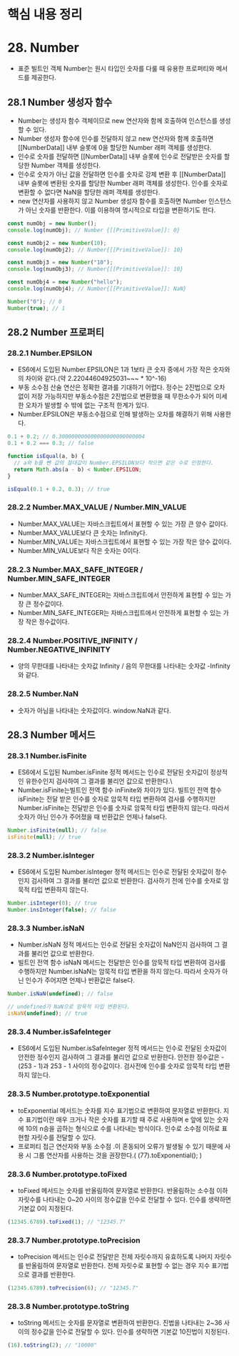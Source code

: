 # 핵심 내용 정리

# 28. Number

- 표준 빌트인 객체 Number는 원시 타입인 숫자를 다룰 때 유용한 프로퍼티와 메서드를 제공한다.

## 28.1 Number 생성자 함수

- Number는 생성자 함수 객체이므로 new 연산자와 함께 호출하여 인스턴스를 생성할 수 있다.
- Number 생성자 함수에 인수를 전달하지 않고 new 연산자와 함께 호출하면 [[NumberData]] 내부 슬롯에 0을 할당한 Number 래퍼 객체를 생성한다.
- 인수로 숫자를 전달하면 [[NumberData]] 내부 슬롯에 인수로 전달받은 숫자를 할당한 Number 객체를 생성한다.
- 인수로 숫자가 아닌 값을 전달하면 인수를 숫자로 강제 변환 후 [[NumberData]] 내부 슬롯에 변환된 숫자를 할당한 Number 래퍼 객체를 생성한다. 인수를 숫자로 변환할 수 없다면 NaN을 할당한 래퍼 객체를 생성한다.
- new 연산자를 사용하지 않고 Number 생성자 함수를 호출하면 Number 인스턴스가 아닌 숫자를 반환한다. 이를 이용하여 명시적으로 타입을 변환하기도 한다.

```jsx
const numObj = new Number();
console.log(numObj); // Number {[[PrimitiveValue]]: 0}

const numObj2 = new Number(10);
console.log(numObj2); // Number{[[PrimitiveValue]]: 10}

const numObj3 = new Number("10");
console.log(numObj3); // Number{[[PrimitiveValue]]: 10}

const numObj4 = new Number("hello");
console.log(numObj4); // Number{[[PrimitiveValue]]: NaN}

Number("0"); // 0
Number(true); // 1
```

## 28.2 Number 프로퍼티

### 28.2.1 Number.EPSILON

- ES6에서 도입된 Number.EPSILON은 1과 1보타 큰 숫자 중에서 가장 작은 숫자와의 차이와 같다.(약 2.22044604925031~~~ \* 10^-16)
- 부동 소수점 산술 연산은 정확한 결과를 기대하기 어렵다. 정수는 2진법으로 오차 없이 저장 가능하지만 부동소수점은 2진법으로 변환했을 때 무한소수가 되어 미세한 오차가 발생할 수 밖에 없는 구조적 한계가 있다.
- Number.EPSILON은 부동소수점으로 인해 발생하는 오차를 해결하기 위해 사용한다.

```jsx
0.1 + 0.2; // 0.300000000000000000000000004
0.1 + 0.2 === 0.3; // false

function isEqual(a, b) {
  // a와 b를 뺀 값의 절대값이 Number.EPSILON보다 작으면 같은 수로 인정한다.
  return Math.abs(a - b) < Number.EPSILON;
}

isEqual(0.1 + 0.2, 0.3); // true
```

### 28.2.2 Number.MAX_VALUE / Number.MIN_VALUE

- Number.MAX_VALUE는 자바스크립트에서 표현할 수 있는 가장 큰 양수 값이다.
- Number.MAX_VALUE보다 큰 숫자는 Infinity다.
- Number.MIN_VALUE는 자바스크립트에서 표현할 수 있는 가장 작은 양수 값이다.
- Number.MIN_VALUE보다 작은 숫자는 0이다.

### 28.2.3 Number.MAX_SAFE_INTEGER / Number.MIN_SAFE_INTEGER

- Number.MAX_SAFE_INTEGER는 자바스크립트에서 안전하게 표현할 수 있는 가장 큰 정수값이다.
- Number.MIN_SAFE_INTEGER는 자바스크립트에서 안전하게 표현할 수 있는 가장 작은 정수값이다.

### 28.2.4 Number.POSITIVE_INFINITY / Number.NEGATIVE_INFINITY

- 양의 무한대를 나타내는 숫자값 Infinity / 음의 무한대를 나타내는 숫자값 -Infinity와 같다.

### 28.2.5 Number.NaN

- 숫자가 아님을 나타내는 숫자값이다. window.NaN과 같다.

## 28.3 Number 메서드

### 28.3.1 Number.isFinite

- ES6에서 도입된 Number.isFinite 정적 메서드는 인수로 전달된 숫자값이 정상적인 유한수인지 검사하여 그 결과를 불리언 값으로 반환한다.\
- Number.isFinite는빌트인 전역 함수 inFinite와 차이가 있다. 빌트인 전역 함수 isFinite는 전달 받은 인수를 숫자로 암묵적 타입 변환하여 검사를 수행하지만 Number.isFinite는 전달받은 인수를 숫자로 암묵적 타입 변환하지 않는다. 따라서 숫자가 아닌 인수가 주어졌을 때 반환값은 언제나 false다.

```jsx
Number.isFinite(null); // false
isFinite(null); // true
```

### 28.3.2 Number.isInteger

- ES6에서 도입된 Number.isInteger 정적 메서드는 인수로 전달된 숫자값이 정수인지 검사하여 그 결과를 불리언 값으로 반환한다. 검사하기 전에 인수를 숫자로 암묵적 타입 변환하지 않는다.

```jsx
Number.isInteger(0); // true
Number.insInteger(false); // false
```

### 28.3.3 Number.isNaN

- Number.isNaN 정적 메서드는 인수로 전달된 숫자값이 NaN인지 검사하여 그 결과를 불리언 값으로 반환한다.
- 빌트인 전역 함수 isNaN 메서드는 전달받은 인수를 암묵적 타입 변환하여 검사를 수행하지만 Number.isNaN는 암묵적 타입 변환을 하지 않는다. 따라서 숫자가 아닌 인수가 주어지면 언제나 반환값은 false다.

```jsx
Number.isNaN(undefined); // false

// undefined가 NaN으로 암묵적 타입 변환된다.
isNaN(undefined); // true
```

### 28.3.4 Number.isSafeInteger

- ES6에서 도입된 Number.isSafeInteger 정적 메서드는 인수로 전달된 숫자값이 안전한 정수인지 검사하여 그 결과를 불리언 값으로 반환한다. 안전한 정수값은 -(253 - 1)과 253 - 1 사이의 정수값이다. 검사전에 인수를 숫자로 암묵적 타입 변환하지 않는다.

### 28.3.5 Number.prototype.toExponential

- toExponential 메서드는 숫자를 지수 표기법으로 변환하여 문자열로 반환한다. 지수 표기법이란 매우 크거나 작은 숫자를 표기할 때 주로 사용하며 e 앞에 있는 숫자에 10의 n승을 곱하는 형식으로 수를 나타내는 방식이다. 인수로 소수점 이하로 표현할 자릿수를 전달할 수 있다.
- 프로퍼티 접근 연산자와 부동 소수점 .이 혼동되어 오류가 발생될 수 있기 때문에 사용 시 그룹 연산자를 사용하는 것을 권장한다.( (77).toExponential(); )

### 28.3.6 Number.prototype.toFixed

- toFixed 메서드는 숫자를 반올림하여 문자열로 반환한다. 반올림하는 소수점 이하 자릿수를 나타내는 0~20 사이의 정수값을 인수로 전달할 수 있다. 인수를 생략하면 기본값 0이 지정된다.

```jsx
(12345.6789).toFixed(1); // "12345.7"
```

### 28.3.7 Number.prototype.toPrecision

- toPrecision 메서드는 인수로 전달받은 전체 자릿수까지 유효하도록 나머지 자릿수를 반올림하여 문자열로 반환한다. 전체 자릿수로 표현할 수 없는 경우 지수 표기법으로 결과를 반환한다.

```jsx
(12345.6789).toPrecision(6); // "12345.7"
```

### 28.3.8 Number.prototype.toString

- toString 메서드는 숫자를 문자열로 변환하여 반환한다. 진법을 나타내는 2~36 사이의 정수값을 인수로 전달할 수 있다. 인수를 생략하면 기본값 10진법이 지정된다.

```jsx
(16).toString(2); // "10000"
```
